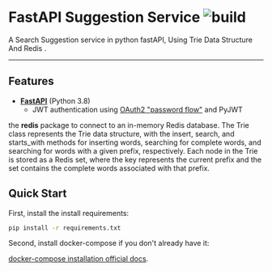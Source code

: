 # FastAPI Suggestion Service ![build](https://github.com/Buuntu/fastapi-react/workflows/build/badge.svg)


A Search Suggestion service in python fastAPI, Using 
Trie Data Structure And Redis .

---

## Features

- **[FastAPI](https://fastapi.tiangolo.com/)** (Python 3.8)
  - JWT authentication using [OAuth2 "password
    flow"](https://fastapi.tiangolo.com/tutorial/security/simple-oauth2/) and
    PyJWT


 the **redis** package to connect to an in-memory Redis database. The Trie class represents the Trie data structure, with the insert, search, and starts_with methods for inserting words, searching for complete words, and searching for words with a given prefix, respectively. Each node in the Trie is stored as a Redis set, where the key represents the current prefix and the set contains the complete words associated with that prefix.


## Quick Start

First, install the install requirements:

```bash
pip install -r requirements.txt
```

Second, install docker-compose if you don't already have it:

[docker-compose installation official
docs](https://docs.docker.com/compose/install/).


